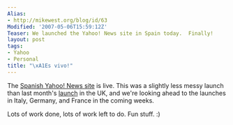 ```yaml
---
Alias:
- http://mikewest.org/blog/id/63
Modified: '2007-05-06T15:59:12Z'
Teaser: We launched the Yahoo! News site in Spain today.  Finally!
layout: post
tags:
- Yahoo
- Personal
title: "\xA1Es vivo!"
---
```

The [Spanish Yahoo! News site][es] is live.  This was a slightly less messy launch than last month's [launch][] in the UK, and we're looking ahead to the launches in Italy, Germany, and France in the coming weeks.

Lots of work done, lots of work left to do.  Fun stuff.  :)

[es]: http://es.noticias.yahoo.com/ "Yahoo! News: Spain"
[launch]: http://mikewest.org/archive/its-live "Mike West: It's Live"